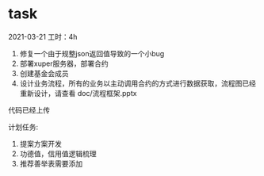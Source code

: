 # task

2021-03-21
工时：4h
1. 修复一个由于规整json返回值导致的一个小bug
2. 部署xuper服务器，部署合约
3. 创建基金会成员
4. 设计业务流程，所有的业务以主动调用合约的方式进行数据获取，流程图已经重新设计，请查看 doc/流程框架.pptx

代码已经上传

计划任务:
1. 提案方案开发
2. 功德值，信用值逻辑梳理
4. 推荐善举表需要添加

